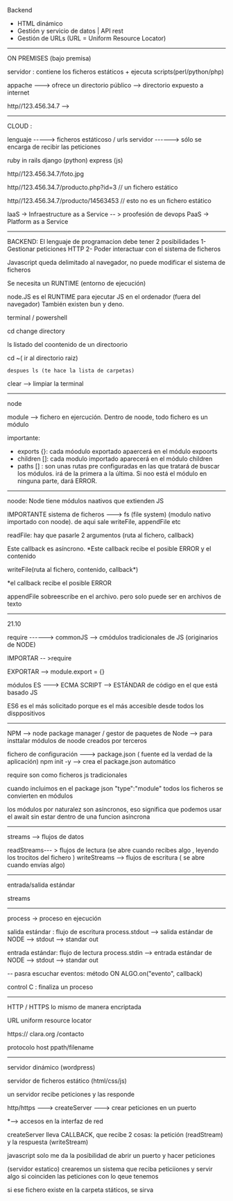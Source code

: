 



Backend
- HTML dinámico
- Gestión y servicio de datos | API rest 
- Gestión de URLs (URL = Uniform Resource Locator)


-------

ON PREMISES (bajo premisa)

servidor : contiene los ficheros estáticos + ejecuta scripts(perl/python/php)

appache ---> ofrece un directorio público --> directorio expuesto a internet

http//123.456.34.7 --> 

-------------------

CLOUD : 

lenguaje -----> ficheros estáticoso / urls
servidor ------> sólo se encarga de recibir las peticiones



ruby in rails 
django (python)
express (js)

http//123.456.34.7/foto.jpg

http//123.456.34.7/producto.php?id=3 // un fichero estático


http//123.456.34.7/producto/14563453 // esto no es un fichero estático



IaaS -> Infraestructure as a Service -- > proofesión de devops
PaaS -> Platform as a Service


------------------------

BACKEND: 
El lenguaje de programacion debe tener 2 posibilidades
1- Gestionar peticiones HTTP
2- Poder interactuar con el sistema de ficheros


Javascript queda delimitado al navegador, no puede modificar el sistema de ficheros

Se necesita un RUNTIME (entorno de ejecución)

node.JS es el RUNTIME para ejecutar JS en el ordenador (fuera del navegador)
También existen bun y deno.



terminal / powershell

cd change directory

ls listado del coontenido de un directoorio

cd ~( ir al directorio raiz)

    despues ls (te hace la lista de carpetas)

clear --> limpiar la terminal



----

node

module --> fichero en ejercución. Dentro de noode, todo fichero es un módulo

importante:
- exports {}: cada móodulo exportado apaercerá en el módulo expoorts
- children []: cada modulo importado aparecerá en el módulo children
- paths []
: son unas rutas pre configuradas en las que tratará de buscar los módulos. irá de la primera a la última. Si noo está el módulo en ninguna parte, dará ERROR.



------

noode: Node tiene módulos naativos que extienden JS

IMPORTANTE
sistema de ficheros ---> fs (file system) (modulo nativo importado con noode). de aqui sale writeFile, appendFile etc



readFile: hay que pasarle 2 argumentos (ruta al fichero, callback)

Este callback es asíncrono.
*Este callback recibe el posible ERROR y el contenido


writeFile(ruta al fichero, contenido, callback*)

*el callback recibe el posible ERROR


appendFile sobreescribe en el archivo. pero solo puede ser en archivos de texto




_____________________________________________________________

21.10

require ------> commonJS --> cmódulos tradicionales de JS (originarios de NODE)

IMPORTAR -- >require

EXPORTAR --> module.export = {}

módulos ES ---> ECMA SCRIPT --> ESTÁNDAR de código en el que está basado JS

ES6 es el más solicitado porque es el más accesible desde todos los disppositivos

-----------

NPM --> node package manager / gestor de paquetes de Node --> para insttalar módulos de noode creados por terceros


fichero de configuración ---> package.json ( fuente ed la verdad de la aplicación)
npm init -y --> crea el package.json automático


require son como ficheros js tradicionales

cuando incluimos en el  package json "type":"module" todos los ficheros se convierten en módulos

los módulos por naturalez son asíncronos,
eso significa que podemos usar el await sin estar dentro de una funcion asincrona

------------

streams --> flujos de datos

readStreams--- > flujos de lectura (se abre cuando recibes algo , leyendo los trocitos del fichero )
writeStreams --> flujos de escritura ( se abre cuando envías algo)

-----
entrada/salida estándar

streams



-----

process -> proceso en ejecución

salida estándar : flujo de escritura
process.stdout --> salida estándar de NODE -->  stdout --> standar out

entrada estándar: flujo de lectura
process.stdin --> entrada estándar de NODE -->  stdout --> standar out

-- pasra escuchar eventos: método ON
ALGO.on("evento", callback)

control C : finaliza un proceso


-----------------

HTTP / HTTPS
        lo mismo de manera encriptada

URL uniform resource locator


https://        clara.org   /contacto

protocolo         host      ppath/filename



------------------
servidor dinámico (wordpress)

servidor de ficheros estático (html/css/js)


un servidor recibe peticiones y las responde

http/https ---> createServer ---> crear peticiones en un puerto

*--> accesos en la interfaz de red

createServer lleva CALLBACK, que recibe 2 cosas: la petición (readStream) y la respuesta (writeStream)




javascript solo me da la posibilidad de abrir un puerto y hacer peticiones


(servidor estatico)
crearemos un sistema que reciba peticiiones y servir algo si coinciden las peticiones con lo qeue tenemos 

si ese fichero existe en  la carpeta státicos, se sirva